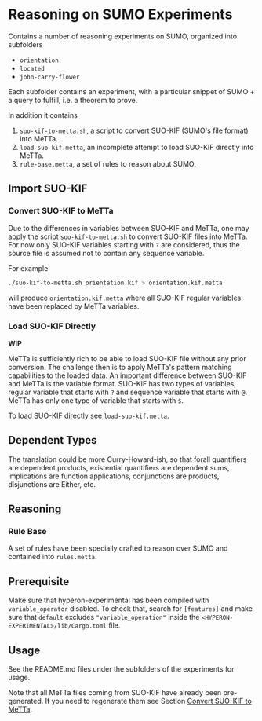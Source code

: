 # Reasoning on SUMO Experiments

Contains a number of reasoning experiments on SUMO, organized into
subfolders

* `orientation`
* `located`
* `john-carry-flower`

Each subfolder contains an experiment, with a particular snippet of
SUMO + a query to fulfill, i.e. a theorem to prove.

In addition it contains
1. `suo-kif-to-metta.sh`, a script to convert SUO-KIF (SUMO's file
   format) into MeTTa.
2. `load-suo-kif.metta`, an incomplete attempt to load SUO-KIF
   directly into MeTTa.
3. `rule-base.metta`, a set of rules to reason about SUMO.

## Import SUO-KIF

### Convert SUO-KIF to MeTTa

Due to the differences in variables between SUO-KIF and MeTTa, one may
apply the script `suo-kif-to-metta.sh` to convert SUO-KIF files into
MeTTa.  For now only SUO-KIF variables starting with `?` are
considered, thus the source file is assumed not to contain any
sequence variable.

For example

```bash
./suo-kif-to-metta.sh orientation.kif > orientation.kif.metta
```

will produce `orientation.kif.metta` where all SUO-KIF regular
variables have been replaced by MeTTa variables.

### Load SUO-KIF Directly

**WIP**

MeTTa is sufficiently rich to be able to load SUO-KIF file without any
prior conversion.  The challenge then is to apply MeTTa's pattern
matching capabilities to the loaded data.  An important difference
between SUO-KIF and MeTTa is the variable format.  SUO-KIF has two
types of variables, regular variable that starts with `?` and sequence
variable that starts with `@`.  MeTTa has only one type of variable
that starts with `$`.

To load SUO-KIF directly see `load-suo-kif.metta`.

## Dependent Types

The translation could be more Curry-Howard-ish, so that forall
quantifiers are dependent products, existential quantifiers are
dependent sums, implications are function applications, conjunctions
are products, disjunctions are Either, etc.

## Reasoning

### Rule Base

A set of rules have been specially crafted to reason over SUMO and
contained into `rules.metta`.

## Prerequisite

Make sure that hyperon-experimental has been compiled with
`variable_operator` disabled.  To check that, search for `[features]`
and make sure that `default` excludes `"variable_operation"` inside
the `<HYPERON-EXPERIMENTAL>/lib/Cargo.toml` file.

## Usage

See the README.md files under the subfolders of the experiments
for usage.

Note that all MeTTa files coming from SUO-KIF have already been
pre-generated.  If you need to regenerate them see Section [Convert
SUO-KIF to MeTTa](#convert-suo-kif-to-metta).
